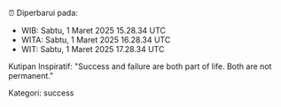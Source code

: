 ⏰ Diperbarui pada:
- WIB: Sabtu, 1 Maret 2025 15.28.34 UTC
- WITA: Sabtu, 1 Maret 2025 16.28.34 UTC
- WIT: Sabtu, 1 Maret 2025 17.28.34 UTC

Kutipan Inspiratif:
"Success and failure are both part of life. Both are not permanent."


Kategori: success

